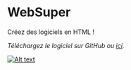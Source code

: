 # WebSuper
Créez des logiciels en HTML !

*Téléchargez le logiciel sur GitHub ou [ici](http://websuper.cylune.fr/).*

[![Alt text](https://img.youtube.com/vi/VID/0.jpg)](https://youtu.be/WYulGC-ewi4)

